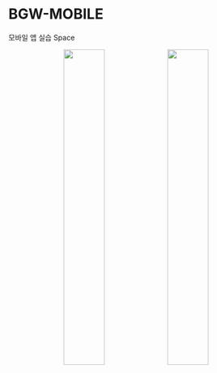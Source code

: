 # BGW-MOBILE
모바일 앱 실습
Space
<!DOCTYPE html>
<p align="center">
  <img src="/home/codespace/BGW-MOBILE/UIimgs/profile,keypad.png" width="40%"/>
  <img src="/home/codespace/BGW-MOBILE/UIimgs/stopwatch.png" width="40%"/>
</p>